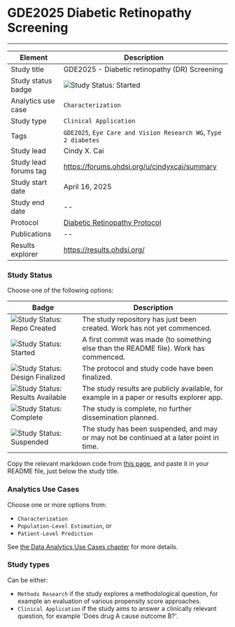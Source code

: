 GDE2025 Diabetic Retinopathy Screening
=================


----


| Element | Description |
| ------- | ----------- |
| Study title      | GDE2025 - Diabetic retinopathy (DR) Screening            
| Study status badge | <img src="https://img.shields.io/badge/Study%20Status-Started-blue.svg" alt="Study Status: Started">|
| Analytics use case | `Characterization` |
| Study type | `Clinical Application` |
| Tags |  `GDE2025`, `Eye Care and Vision Research WG`, `Type 2 diabetes`|
| Study lead | Cindy X. Cai|
| Study lead forums tag | https://forums.ohdsi.org/u/cindyxcai/summary |
| Study start date | April 16, 2025|
| Study end date | --| 
| Protocol | [Diabetic Retinopathy Protocol](https://rpubs.com/hlee032422/1309140) | 
| Publications |--| 
| Results explorer | https://results.ohdsi.org/ |

### Study Status

Choose one of the following options:

| Badge             | Description                          |
| ----------------- | ------------------------------------ |
| <img src="https://img.shields.io/badge/Study%20Status-Repo%20Created-lightgray.svg" alt="Study Status: Repo Created"> | The study repository has just been created. Work has not yet commenced. | 
| <img src="https://img.shields.io/badge/Study%20Status-Started-blue.svg" alt="Study Status: Started"> | A first commit was made (to something else than the README file). Work has commenced. |
| <img src="https://img.shields.io/badge/Study%20Status-Design%20Finalized-brightgreen.svg" alt="Study Status: Design Finalized"> | The protocol and study code have been finalized. | 
| <img src="https://img.shields.io/badge/Study%20Status-Results%20Available-yellow.svg" alt="Study Status: Results Available"> | The study results are publicly available, for example in a paper or results explorer app. | 
| <img src="https://img.shields.io/badge/Study%20Status-Complete-orange.svg" alt="Study Status: Complete"> | The study is complete, no further dissemination planned. | 
| <img src="https://img.shields.io/badge/Study%20Status-Suspended-red.svg" alt="Study Status: Suspended"> | The study has been suspended, and may or may not be continued at a later point in time. | 

Copy the relevant markdown code from [this page](badgesMarkdownCode.md), and paste it in your README file, just below the study title.

### Analytics Use Cases

Choose one or more options from: 

- `Characterization`
- `Population-Level Estimation`, or
- `Patient-Level Prediction` 

See [the Data Analytics Use Cases chapter](https://ohdsi.github.io/TheBookOfOhdsi/DataAnalyticsUseCases.html) for more details.

### Study types

Can be either:

- `Methods Research` if the study explores a methodological question, for example an evaluation of various propensity score approaches. 
- `Clinical Application` if the study aims to answer a clinically relevant question, for example 'Does drug A cause outcome B?'.

